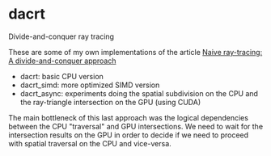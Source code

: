 # dacrt
Divide-and-conquer ray tracing

These are some of my own implementations of the article [Naive ray-tracing: A divide-and-conquer approach](https://dl.acm.org/doi/10.1145/2019627.2019636)

* dacrt: basic CPU version
* dacrt_simd: more optimized SIMD version
* dacrt_async: experiments doing the spatial subdivision on the CPU and the ray-triangle intersection on the GPU (using CUDA)

The main bottleneck of this last approach was the logical dependencies between the CPU "traversal" and GPU intersections. We need to wait for the intersection results on the GPU in order to decide if we need to proceed with spatial traversal on the CPU and vice-versa.